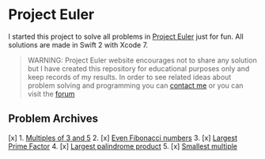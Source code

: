 # Project Euler

I started this project to solve all problems in [Project Euler](http://projecteuler.net) just for fun.
All solutions are made in Swift 2 with Xcode 7.

> WARNING: Project Euler website encourages not to share any solution but I have created this repository for educational purposes only and keep records of my results. In order to see related ideas about problem solving and programming you can [contact me](mailto:felix1262@gmail.com) or you can visit the [forum](http://projecteuler.chat/)

## Problem Archives
[x] 1.  [Multiples of 3 and 5](https://projecteuler.net/problem=1)
2. [x] [Even Fibonacci numbers](https://projecteuler.net/problem=2)
3. [x] [Largest Prime Factor](https://projecteuler.net/problem=3)
4. [x] [Largest palindrome product](https://projecteuler.net/problem=4)
5. [x] [Smallest multiple](https://projecteuler.net/problem=5)